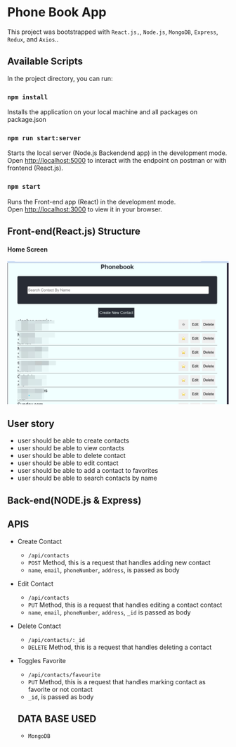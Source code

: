 # Phone Book App

This project was bootstrapped with `React.js,`, `Node.js`, `MongoDB`, `Express`, `Redux`, and `Axios`..

## Available Scripts

In the project directory, you can run:

### `npm install`

Installs the application on your local machine and all packages on package.json



### `npm run start:server`

Starts the local server (Node.js Backendend app) in the development mode.\
Open [http://localhost:5000](http://localhost:5000) to interact with the endpoint on postman or with frontend (React.js).


### `npm start`

Runs the Front-end app (React) in the development mode.\
Open [http://localhost:3000](http://localhost:3000) to view it in your browser.




## Front-end(React.js) Structure

#### Home Screen
![contacts view](src/assets/WhatsApp%20Image%202023-04-01%20at%2010.36.02%20AM.jpeg "Optional title")



## User story

- user should be able to create contacts
- user should be able to view contacts
- user should be able to delete contact
- user should be able to edit contact
- user should be able to add a contact to favorites
- user should be able to search contacts by name


## Back-end(NODE.js & Express)

## APIS
  - Create Contact
     - `/api/contacts`
     - `POST` Method,  this is a request that handles adding new contact
     - `name`, `email`, `phoneNumber`, `address`, is passed as body

  - Edit Contact
     - `/api/contacts`
     - `PUT` Method,  this is a request that handles editing a contact contact
     - `name`, `email`, `phoneNumber`, `address`, `_id` is passed as body


  - Delete Contact
     - `/api/contacts/:_id`
     - `DELETE` Method,  this is a request that handles deleting a contact


  - Toggles Favorite
     - `/api/contacts/favourite`
     - `PUT` Method,  this is a request that handles marking contact as favorite or not contact
     - `_id`, is passed as body

     ## DATA BASE USED

     - `MongoDB`